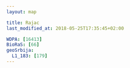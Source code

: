 ```yaml
---
layout: map

title: Rajac
last_modified_at: 2018-05-25T17:35:45+02:00

WDPA: [16413]
BioRaS: [66]
geoSrbija:
  L1_183: [179]
---
```

